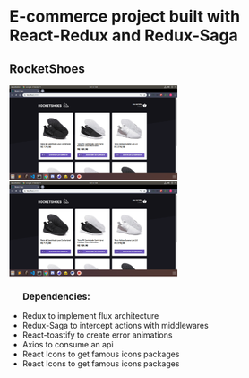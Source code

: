 <h1>E-commerce project built with React-Redux and Redux-Saga</h1>
<h2>RocketShoes</h2>
<p>
  <img src="readmeImages/1.png" width="300">
  <img src="readmeImages/1.png" width="300">
</p>
<ul>
<h3>Dependencies:</h3>
  <li>Redux to implement flux architecture</li>
  <li>Redux-Saga to intercept actions with middlewares</li>
  <li>React-toastify to create error animations </li>
  <li>Axios to consume an api</li>
  <li>React Icons to get famous icons packages</li>
  <li>React Icons to get famous icons packages</li>
</ul>

